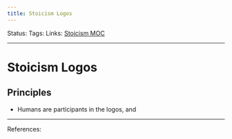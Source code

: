 ```yaml
---
title: Stoicism Logos
---
```

Status:
Tags:
Links: [Stoicism MOC](out/stoicism-moc.md)
___
# Stoicism Logos
## Principles
- Humans are participants in the logos, and 
___
References: